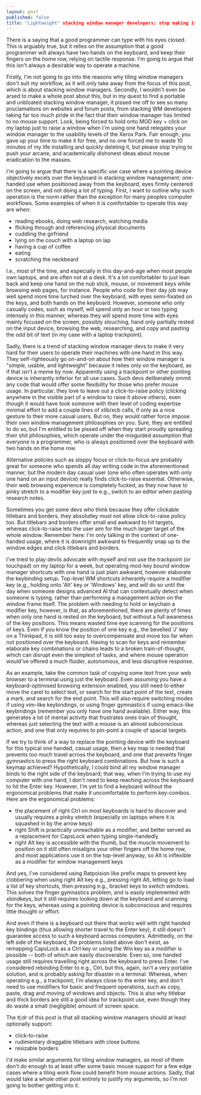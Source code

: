 ```yaml
---
layout: post
published: false
title: "Lightweight" stacking window manager developers: stop making it hard to use a computer with one hand
---
```


There is a saying that a good programmer can type with his eyes closed. This is arguably true, but it relies on the assumption that a good programmer will always have two hands on the keyboard, and keep their fingers on the home row, relying on tactile response. I'm going to argue that this isn't always a desirable way to operate a machine. 

Firstly, I'm not going to go into the reasons why tiling window managers don't suit my workflow, as it will only take away from the focus of this post, which is about stacking window managers. Secondly, I wouldn't even be arsed to make a whole post about this, but in my quest to find a portable and unbloated stacking window manager, it pissed me off to see so many proclamations on websites and forum posts, from stacking WM developers taking far too much pride in the fact that their window manager has limited to no mouse support. Look, being forced to hold onto MOD key + click on my laptop just to raise a window when I'm using one hand relegates your window manager to the usability levels of the Xerox Park. Fair enough, you gave up your time to make it for free, and no one forced me to waste 10 minutes of my life installing and quickly deleting it, but please stop trying to push your arcane, and academically dishonest ideas about mouse eradication to the masses. 

I'm going to argue that there is a specific use case where a pointing device objectively excels over the keyboard in stacking window management: one-handed use when positioned away from the keyboard, eyes firmly centered on the screen, and not doing a lot of typing. First, I want to outline why such operation is the norm rather than the exception for many peoples computer workflows. Some examples of when it is comfortabler to operate this way are when:

-  reading ebooks, doing web research, watching media
-  flicking through and referencing physical documents
-  cuddling the girfriend
-  lying on the couch with a laptop on lap
-  having a cup of coffee
-  eating
-  scratching the neckbeard

I.e., most of the time, and especially in this day-and-age when most people own laptops, and are often not at a desk. It's a lot comfortabler to just lean back and keep one hand on the nub stick, mouse, or movement keys while browsing web pages, for instance. People who code for their day job may well spend more time lurched over the keyboard, with eyes semi-fixated on the keys, and both hands on the keyboard. However, someone who only casually codes, such as myself, will spend only an hour or two typing intensely in this manner, whereas they will spend more time with eyes mainly focused on the screen, possibly slouching, hand only partially rested on the input device, browsing the web, researching, and copy and pasting the odd bit of text (in my case with a laptop trackpoint).

Sadly, there is a trend of stacking window manager devs to make it very hard for their users to operate their machines with one hand in this way. They self-righteously go on-and-on about how their window manager is  "simple, usable, and lightweight" because it relies only on the keyboard, as if that isn't a meme by now. Apparently using a trackpoint or other pointing device is inherantly inferior for all use cases. Such devs deliberately ommit any code that would offer some flexibility for those who prefer mouse usage. In particular, they love to leave out a click-to-raise policy (clicking anywhere in the visible part of a window to raise it above others), even though it would have took someone with their level of coding expertise minimal effort to add a couple lines of xlib/xcb calls, if only as a nice gesture to their more casual users. But no, they would rather force impose their own window management philosophies on you. Sure, they are entitled to do so, but I'm entitled to be pissed off when they start proudly spreading their shit philosophies, which operate under the misguided assumption that everyone is a programmer, who is always positioned over the keyboard with two hands on the home row. 

Alternative policies such as sloppy focus or click-to-focus are probably great for someone who spends all day writing code in the aforementioned manner, but the modern day casual user (one who often operates with only one hand on an input device) really finds click-to-raise essential. Otherwise, their web browsing experience is completely fucked, as they now have to pinky stretch to a modifier key just to e.g., switch to an editor when pasting research notes.

Sometimes you get some devs who think because they offer clickable titlebars and borders, they absolutley must not allow click-to-raise policy too. But titlebars and borders offer small and awkward to hit targets, whereas click-to-raise lets the user aim for the much larger target of the whole window. Remember here: I'm only talking in the context of one-handed usage, where it is downright awkward to frequently snap up to the window edges and click titlebars and borders. 

I've tried to play devils advocate with myself and not use the trackpoint (or touchpad) on my laptop for a week, but operating mod-key bound window manager shortcuts with one hand is just plain awkward, however elaborate the keybinding setup. Top-level WM shortcuts inherantly require a modifier key (e.g., holding onto 'Alt' key or 'Windows' key, and will do so until the day when someone designs advanced AI that can contextually detect when someone is typing, rather than performing a management action on the window frame itself. The problem with needing to hold or keychain a modifier key, however, is that, as aforementioned, there are plenty of times when only one hand is rested on the keyboard, but without a full awareness of the key positions. This means wasted time eye scanning for the positions of keys. Even if you know the position of one key e.g., the bevelled 'J' key on a Thinkpad, it is still too easy to overcompensate and move too far when not positioned over the keyboard. Having to scan for keys and remember elaborate key combinations or chains leads to a broken train-of-thought, which can disrupt even the simplest of tasks, and where mouse operation would've offered a much fluider, autonomous, and less disruptive response. 

As an example, take the common task of copying some text from your web browser to a terminal using just the keyboard. Even assuming you have a keyboard-optimised browsing extension enabled, you still need to either move the caret to select text, or search for the start point of the text, create a mark, and search for the end point. This will also require switching modes if using vim-like keybindings, or using finger gymnastics if using emacs-like keybindings (remember you only have one hand available). Either way, this generates a lot of mental activity that frustrates ones train of thought, whereas just selecting the text with a mouse is an almost subconscious action, and one that only requires to pin-point a couple of spacial targets.

If we try to think of a way to replace the pointing device with the keyboard for this typical one handed, casual usage, then a key map is needed that prevents too much travel across the keyboard, and one that prevents finger gymnastics to press the right keyboard combinations. But how is such a keymap achieved? Hypothetically, I could bind all my window manager binds to the right side of the keyboard; that way, when I'm trying to use my computer with one hand, I don't need to keep reaching across the keyboard to hit the Enter key. However, I'm yet to find a keyboard without the ergonomical problems that make it uncomfortable to perform key-combos. Here are the ergonomical problems:

 - the placement of right Ctrl on most keyboards is hard to discover and usually requires a pinky stretch (especially on laptops where it is squashed in by the arrow keys)
 - right Shift is practically unreachable as a modifier, and better served as a replacement for CapsLock when typing single-handedly
 - right Alt key is accessible with the thumb, but the muscle movement to position on it still often misaligns your other fingers off the home row, and most applications use it on the top-level anyway, so Alt is inflexible as a modifier for window management keys

And yes, I've considered using Ratpoision like prefix maps to prevent key clobbering when using right Alt key e.g., pressing right Alt, letting go to load a list of key shortcuts, then pressing e.g., bracket keys to switch windows. This solves the finger gymnastics problem, and is easily implemented with xbindkeys, but it still requires looking down at the keyboard and scanning for the keys, whereas using a pointing device is subconscious and requires little thought or effort. 

And even if there is a keyboard out there that works well with right handed key bindings (thus allowing shorter travel to the Enter key), it still doesn't guarantee access to such a keyboard across computers. Admittedly, on the left side of the keyboard, the problems listed above don't exist, as remapping CapsLock as a Ctrl key or using the Win key as a modifier is possible -- both of which are easily discoverable. Even so, one handed usage still requires travelling right across the keyboard to press Enter. I've considered rebinding Enter to e.g., Ctrl, but this, again, isn't a very portable solution, and is probably asking for disaster in a terminal. Whereas, when operating e.g., a trackpoint, I'm always close to the enter key, and don't need to use modifiers for basic and frequent operations, such as copy, paste, drag and moving of windows and objects. This is also why titlebar and thick borders are still a good idea for trackpoint use, even though they do waste a small (negligible) amount of screen space. 

The tl;dr of this post is that all stacking window managers should at least optionally support:

 - click-to-raise
 - rudimentary draggable titlebars with close buttons
 - resizable borders

I'd make similar arguments for tiling window managers, as most of them don't do enough to at least offer some basic mouse support for a few edge cases where a tiling work flow could benefit from mouse actions. Sadly, that would take a whole other post entirely to justify my arguments, so I'm not going to bother getting into it.
